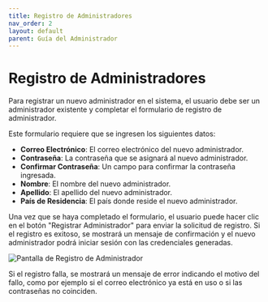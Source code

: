 ```yaml
---
title: Registro de Administradores
nav_order: 2
layout: default
parent: Guía del Administrador
---
```


# Registro de Administradores

Para registrar un nuevo administrador en el sistema, el usuario debe ser un administrador existente y completar el formulario de registro de administrador.

Este formulario requiere que se ingresen los siguientes datos:

- **Correo Electrónico**: El correo electrónico del nuevo administrador.
- **Contraseña**: La contraseña que se asignará al nuevo administrador.
- **Confirmar Contraseña**: Un campo para confirmar la contraseña ingresada.
- **Nombre**: El nombre del nuevo administrador.
- **Apellido**: El apellido del nuevo administrador.
- **País de Residencia**: El país donde reside el nuevo administrador.

Una vez que se haya completado el formulario, el usuario puede hacer clic en el botón "Registrar Administrador" para enviar la solicitud de registro. Si el registro es exitoso, se mostrará un mensaje de confirmación y el nuevo administrador podrá iniciar sesión con las credenciales generadas.

![Pantalla de Registro de Administrador]({{site.baseurl}}/assets/admin/register_admins.jpeg)

Si el registro falla, se mostrará un mensaje de error indicando el motivo del fallo, como por ejemplo si el correo electrónico ya está en uso o si las contraseñas no coinciden.
